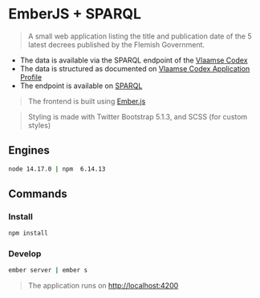 # EmberJS + SPARQL

> A small web application listing the title and publication date of the 5 latest decrees published by the Flemish Government.

+ The data is available via the SPARQL endpoint of the [Vlaamse Codex](https://www.vlaanderen.be/de-vlaamse-codex)
+ The data is structured as documented on [Vlaamse Codex Application Profile](https://data.vlaanderen.be/doc/applicatieprofiel/vlaamse-codex/)
+ The endpoint is available on [SPARQL](https://codex.vlaanderen.be/sparql)

> The frontend is built using [Ember.js](https://emberjs.com/)

> Styling is made with Twitter Bootstrap 5.1.3, and SCSS (for custom styles)

## Engines
```sh 
node 14.17.0 | npm  6.14.13
```

## Commands
### Install 
```sh 
npm install
```

### Develop
```sh 
ember server | ember s
```

> The application runs on [http://localhost:4200](http://localhost:4200)